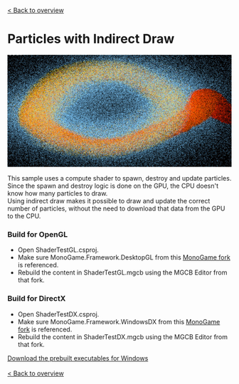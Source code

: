 [< Back to overview](https://github.com/cpt-max/MonoGame-Shader-Samples/tree/overview)

# Particles with Indirect Draw

![Screenshots](https://github.com/cpt-max/MonoGame-Shader-Samples/blob/overview/Screenshots/ParticlesIndirectDraw.jpg?raw=true)

This sample uses a compute shader to spawn, destroy and update particles.<br>
Since the spawn and destroy logic is done on the GPU, the CPU doesn't know how many particles to draw.<br>
Using indirect draw makes it possible to draw and update the correct number of particles, without the need to download that data from the GPU to the CPU.

### Build for OpenGL
- Open ShaderTestGL.csproj.
- Make sure MonoGame.Framework.DesktopGL from this [MonoGame fork](https://github.com/MonoGame/MonoGame/pull/7533) is referenced.
- Rebuild the content in ShaderTestGL.mgcb using the MGCB Editor from that fork.

### Build for DirectX
- Open ShaderTestDX.csproj.
- Make sure MonoGame.Framework.WindowsDX from this [MonoGame fork](https://github.com/MonoGame/MonoGame/pull/7533) is referenced. 
- Rebuild the content in ShaderTestDX.mgcb using the MGCB Editor from that fork. 

[Download the prebuilt executables for Windows](https://www.dropbox.com/s/c5h81mtgw5pnctu/Monogame%20Shader%20Samples.zip?dl=1)
<br><br>
[< Back to overview](https://github.com/cpt-max/MonoGame-Shader-Samples/tree/overview)




